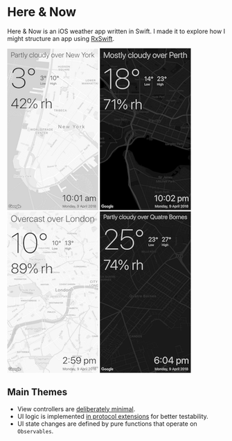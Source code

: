 # Here & Now

Here & Now is an iOS weather app written in Swift. I made it to explore how I might structure an app using [RxSwift](https://github.com/ReactiveX/RxSwift).

![New York](Doc/new-york.png)
![Perth](Doc/perth.png)
![London](Doc/london.png)
![Quatre Bornes](Doc/quatre-bornes.png)

## Main Themes

* View controllers are [deliberately minimal](https://github.com/vyshane/here-and-now/blob/master/Here%20and%20Now/Current%20Info/CurrentInfoViewController.swift).
* UI logic is implemented [in protocol extensions](https://github.com/vyshane/here-and-now/blob/master/Here%20and%20Now/Current%20Info/CurrentInfoController.swift) for better testability.
* UI state changes are defined by pure functions that operate on `Observables`.